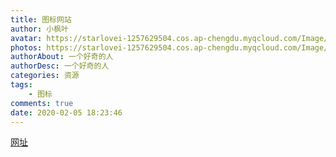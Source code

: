 ```yaml
---
title: 图标网站
author: 小枫叶
avatar: https://starlovei-1257629504.cos.ap-chengdu.myqcloud.com/Image/78468086_p0.png
photos: https://starlovei-1257629504.cos.ap-chengdu.myqcloud.com/Image/76854008_p0.jpg
authorAbout: 一个好奇的人
authorDesc: 一个好奇的人
categories: 资源
tags:
    - 图标
comments: true
date: 2020-02-05 18:23:46
---
```

[网址](https://www.runoob.com/font-awesome/fontawesome-reference.html)